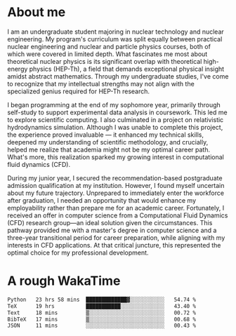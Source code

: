 # About me

I am an undergraduate student majoring in nuclear technology and nuclear engineering. My program's curriculum was split equally between practical nuclear engineering and nuclear and particle physics courses, both of which were covered in limited depth. What fascinates me most about theoretical nuclear physics is its significant overlap with theoretical high-energy physics (HEP-Th), a field that demands exceptional physical insight amidst abstract mathematics. Through my undergraduate studies, I've come to recognize that my intellectual strengths may not align with the specialized genius required for HEP-Th research.

I began programming at the end of my sophomore year, primarily through self-study to support experimental data analysis in coursework. This led me to explore scientific computing. I also culminated in a project on relativistic hydrodynamics simulation. Although I was unable to complete this project, the experience proved invaluable — it enhanced my technical skills, deepened my understanding of scientific methodology, and crucially, helped me realize that academia might not be my optimal career path. What's more, this realization sparked my growing interest in computational fluid dynamics (CFD).

During my junior year, I secured the recommendation-based postgraduate admission qualification at my institution. However, I found myself uncertain about my future trajectory. Unprepared to immediately enter the workforce after graduation, I needed an opportunity that would enhance my employability rather than prepare me for an academic career. Fortunately, I received an offer in computer science from a Computational Fluid Dynamics (CFD) research group—an ideal solution given the circumstances. This pathway provided me with a master's degree in computer science and a three-year transitional period for career preparation, while aligning with my interests in CFD applications. At that critical juncture, this represented the optimal choice for my professional development.

# A rough WakaTime

<!--START_SECTION:waka-->

```txt
Python   23 hrs 58 mins  █████████████▓░░░░░░░░░░░   54.74 %
TeX      19 hrs          ███████████░░░░░░░░░░░░░░   43.40 %
Text     18 mins         ▒░░░░░░░░░░░░░░░░░░░░░░░░   00.72 %
BibTeX   17 mins         ▒░░░░░░░░░░░░░░░░░░░░░░░░   00.68 %
JSON     11 mins         ░░░░░░░░░░░░░░░░░░░░░░░░░   00.43 %
```

<!--END_SECTION:waka-->
